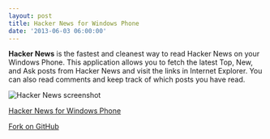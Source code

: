 ```yaml
---
layout: post
title: Hacker News for Windows Phone
date: '2013-06-03 06:00:00'
---
```


**Hacker News** is the fastest and cleanest way to read Hacker News on your Windows Phone. This application allows you to fetch the latest Top, New, and Ask posts from Hacker News and visit the links in Internet Explorer. You can also read comments and keep track of which posts you have read.

![Hacker News screenshot](/content/images/2016/03/HackerNews.png)

[Hacker News for Windows Phone](http://www.windowsphone.com/en-US/apps/57a88f24-7dce-47cb-b322-33a1a4178533)

<!-- Place this tag where you want the button to render. -->
<a class="github-button" href="https://github.com/mbmccormick/HackerNews/fork" data-icon="octicon-repo-forked" data-style="mega" data-count-href="/mbmccormick/HackerNews/network" data-count-api="/repos/mbmccormick/HackerNews#forks_count" data-count-aria-label="# forks on GitHub" aria-label="Fork mbmccormick/HackerNews on GitHub">Fork on GitHub</a>

<!-- Place this tag right after the last button or just before your close body tag. -->
<script async defer id="github-bjs" src="https://buttons.github.io/buttons.js"></script>